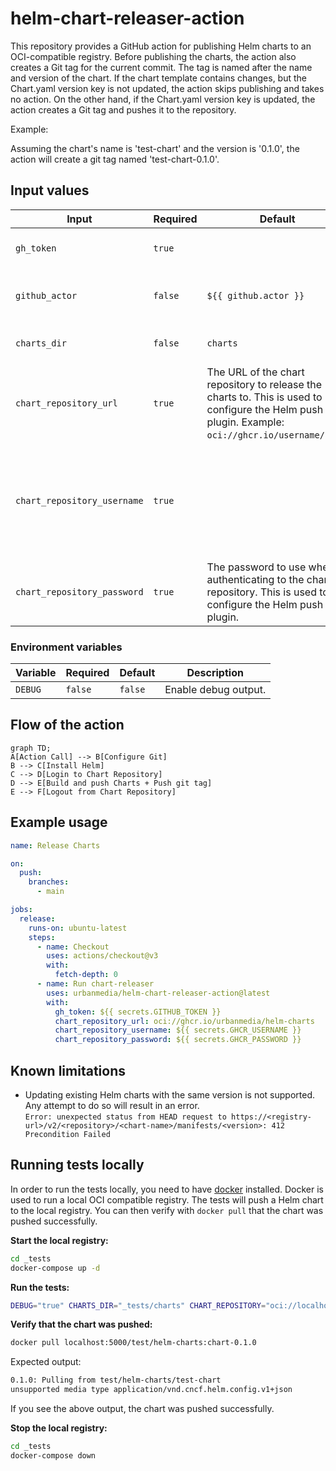 # helm-chart-releaser-action

This repository provides a GitHub action for publishing Helm charts to an OCI-compatible registry. Before publishing the charts, the action also creates a Git tag for the current commit. The tag is named after the name and version of the chart. If the chart template contains changes, but the Chart.yaml version key is not updated, the action skips publishing and takes no action. On the other hand, if the Chart.yaml version key is updated, the action creates a Git tag and pushes it to the repository.

Example:

Assuming the chart's name is 'test-chart' and the version is '0.1.0', the action will create a git tag named 'test-chart-0.1.0'.

## Input values

| Input | Required | Default | Description |
| --- | --- | --- | --- |
| `gh_token` | `true` | | GitHub token to use for authentication. |
| `github_actor` | `false` | `${{ github.actor }}` | GitHub actor to use for git operations (git tag). |
| `charts_dir` | `false` | `charts` | Directory containing the Helm Charts. |
| `chart_repository_url` | `true` | The URL of the chart repository to release the charts to. This is used to configure the Helm push plugin. Example: `oci://ghcr.io/username/repo`. |
| `chart_repository_username` | `true` | | The username to use when authenticating to the chart repository. This is used to configure the Helm push plugin. |
| `chart_repository_password` | `true` | The password to use when authenticating to the chart repository. This is used to configure the Helm push plugin. |

### Environment variables

| Variable | Required | Default | Description |
| --- | --- | --- | --- |
| `DEBUG` | `false` | `false` | Enable debug output. |

## Flow of the action

```mermaid
graph TD;
A[Action Call] --> B[Configure Git]
B --> C[Install Helm]
C --> D[Login to Chart Repository]
D --> E[Build and push Charts + Push git tag]
E --> F[Logout from Chart Repository]
```

## Example usage

```yaml
name: Release Charts

on:
  push:
    branches:
      - main

jobs:
  release:
    runs-on: ubuntu-latest
    steps:
      - name: Checkout
        uses: actions/checkout@v3
        with:
          fetch-depth: 0
      - name: Run chart-releaser
        uses: urbanmedia/helm-chart-releaser-action@latest
        with:
          gh_token: ${{ secrets.GITHUB_TOKEN }}
          chart_repository_url: oci://ghcr.io/urbanmedia/helm-charts
          chart_repository_username: ${{ secrets.GHCR_USERNAME }}
          chart_repository_password: ${{ secrets.GHCR_PASSWORD }}
```

## Known limitations

- Updating existing Helm charts with the same version is not supported. Any attempt to do so will result in an error.</br>
  `Error: unexpected status from HEAD request to https://<registry-url>/v2/<repository>/<chart-name>/manifests/<version>: 412 Precondition Failed`

## Running tests locally

In order to run the tests locally, you need to have [docker](https://www.docker.com/) installed. Docker is used to run a local OCI compatible registry. The tests will push a Helm chart to the local registry. You can then verify with `docker pull` that the chart was pushed successfully.

**Start the local registry:**

```bash
cd _tests
docker-compose up -d
```

**Run the tests:**

```bash
DEBUG="true" CHARTS_DIR="_tests/charts" CHART_REPOSITORY="oci://localhost:5000/test/helm-charts" ./entrypoint.sh
```

**Verify that the chart was pushed:**

```bash
docker pull localhost:5000/test/helm-charts:chart-0.1.0
```

Expected output:

```bash
0.1.0: Pulling from test/helm-charts/test-chart
unsupported media type application/vnd.cncf.helm.config.v1+json
```

If you see the above output, the chart was pushed successfully.

**Stop the local registry:**

```bash
cd _tests
docker-compose down
```
